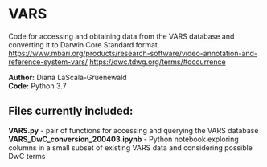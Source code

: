 # VARS

Code for accessing and obtaining data from the VARS database and converting it to Darwin Core Standard format.
https://www.mbari.org/products/research-software/video-annotation-and-reference-system-vars/
https://dwc.tdwg.org/terms/#occurrence

**Author:** Diana LaScala-Gruenewald <br>
**Code:** Python 3.7

## Files currently included:
**VARS.py** - pair of functions for accessing and querying the VARS database <br>
**VARS_DwC_conversion_200403.ipynb** - Python notebook exploring columns in a small subset of existing VARS data and considering possible DwC terms <br>

